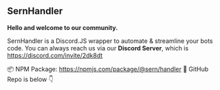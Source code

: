## SernHandler

**Hello and welcome to our community.**

SernHandler is a Discord.JS wrapper to automate & streamline your bots code. You can always reach us via
our **Discord Server**, which is https://discord.com/invite/2dk8dt

📦 NPM Package: https://npmjs.com/package/@sern/handler
📜 GitHub Repo is below 👇
